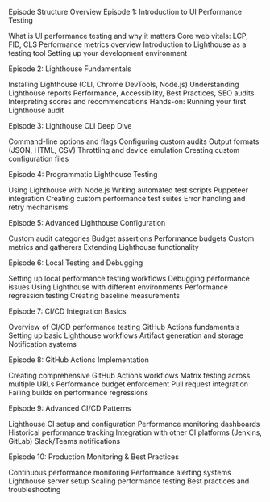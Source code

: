 Episode Structure Overview
Episode 1: Introduction to UI Performance Testing

What is UI performance testing and why it matters
Core web vitals: LCP, FID, CLS
Performance metrics overview
Introduction to Lighthouse as a testing tool
Setting up your development environment

Episode 2: Lighthouse Fundamentals

Installing Lighthouse (CLI, Chrome DevTools, Node.js)
Understanding Lighthouse reports
Performance, Accessibility, Best Practices, SEO audits
Interpreting scores and recommendations
Hands-on: Running your first Lighthouse audit

Episode 3: Lighthouse CLI Deep Dive

Command-line options and flags
Configuring custom audits
Output formats (JSON, HTML, CSV)
Throttling and device emulation
Creating custom configuration files

Episode 4: Programmatic Lighthouse Testing

Using Lighthouse with Node.js
Writing automated test scripts
Puppeteer integration
Creating custom performance test suites
Error handling and retry mechanisms

Episode 5: Advanced Lighthouse Configuration

Custom audit categories
Budget assertions
Performance budgets
Custom metrics and gatherers
Extending Lighthouse functionality

Episode 6: Local Testing and Debugging

Setting up local performance testing workflows
Debugging performance issues
Using Lighthouse with different environments
Performance regression testing
Creating baseline measurements

Episode 7: CI/CD Integration Basics

Overview of CI/CD performance testing
GitHub Actions fundamentals
Setting up basic Lighthouse workflows
Artifact generation and storage
Notification systems

Episode 8: GitHub Actions Implementation

Creating comprehensive GitHub Actions workflows
Matrix testing across multiple URLs
Performance budget enforcement
Pull request integration
Failing builds on performance regressions

Episode 9: Advanced CI/CD Patterns

Lighthouse CI setup and configuration
Performance monitoring dashboards
Historical performance tracking
Integration with other CI platforms (Jenkins, GitLab)
Slack/Teams notifications

Episode 10: Production Monitoring & Best Practices

Continuous performance monitoring
Performance alerting systems
Lighthouse server setup
Scaling performance testing
Best practices and troubleshooting
